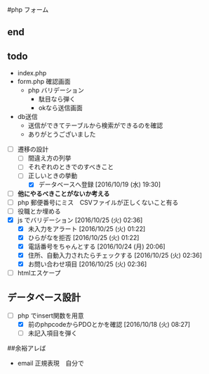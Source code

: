 #php フォーム

## end

## todo
- index.php
- form.php 確認画面
  - php バリデーション
    - 駄目なら弾く
    - okなら送信画面
- db送信
  - 送信ができてテーブルから検索ができるのを確認
  - ありがとうございました

- [ ] 遷移の設計
  - [ ] 間違え方の列挙
  - [ ] それぞれのときでのすべきこと
  - [ ] 正しいときの挙動
    - [x] データベースへ登録 [2016/10/19 (水) 19:30]
- [ ] **他にやるべきことがないか考える**
- [ ] php 郵便番号にミス　CSVファイルが正しくないこと有る
- [ ] 役職とか埋める
- [x] js でバリデーション [2016/10/25 (火) 02:36]
  - [x] 未入力をアラート [2016/10/25 (火) 01:22]
  - [x] ひらがなを拒否 [2016/10/25 (火) 01:22]
  - [x] 電話番号をちゃんとする [2016/10/24 (月) 20:06]
  - [x] 住所、自動入力されたらチェックする [2016/10/25 (火) 02:36]
  - [x] お問い合わせ項目 [2016/10/25 (火) 02:36]
- [ ] htmlエスケープ

## データベース設計
- [ ] php でinsert関数を用意
  - [x] 前のphpcodeからPDOとかを確認 [2016/10/18 (火) 08:27]
  - [ ] 未記入項目を弾く

##余裕アレば
- email 正規表現　自分で
